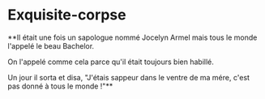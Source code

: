 # Exquisite-corpse

**Il était une fois un sapologue nommé Jocelyn Armel mais tous le monde l'appelé le beau Bachelor.

On l'appelé comme cela parce qu'il était toujours bien habillé.

Un jour il sorta et disa, "J'étais sappeur dans le ventre de ma mére, c'est pas donné à tous le monde !"**
